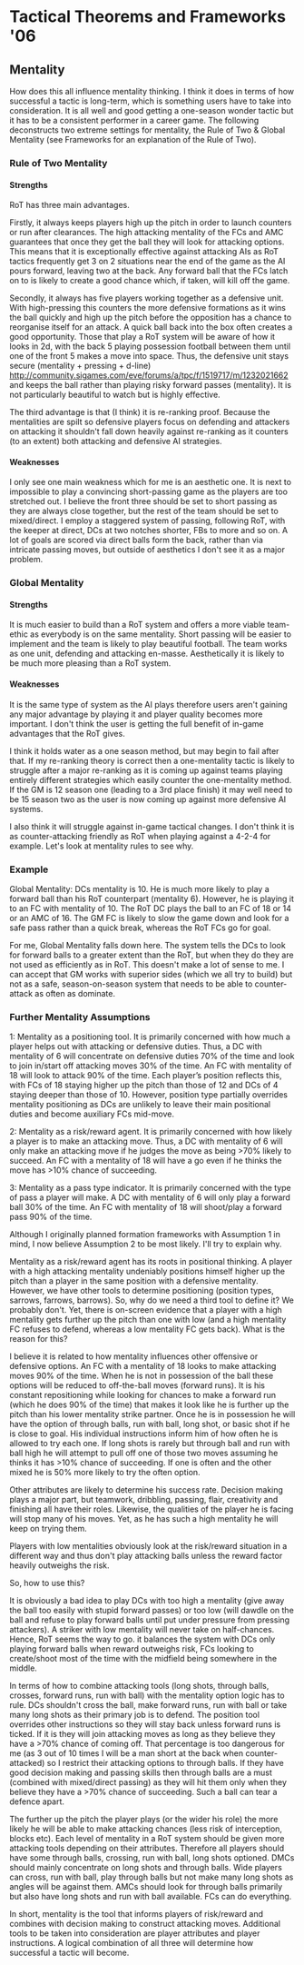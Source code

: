 # Tactical Theorems and Frameworks '06

## Mentality

How does this all influence mentality thinking. I think it does in terms of how successful a tactic is long-term, which is something users have to take into consideration. It is all well and good getting a one-season wonder tactic but it has to be a consistent performer in a career game. The following deconstructs two extreme settings for mentality, the Rule of Two & Global Mentality (see Frameworks for an explanation of the Rule of Two).

### Rule of Two Mentality

#### Strengths

RoT has three main advantages.

Firstly, it always keeps players high up the pitch in order to launch counters or run after clearances. The high attacking mentality of the FCs and AMC guarantees that once they get the ball they will look for attacking options. This means that it is exceptionally effective against attacking AIs as RoT tactics frequently get 3 on 2 situations near the end of the game as the AI pours forward, leaving two at the back. Any forward ball that the FCs latch on to is likely to create a good chance which, if taken, will kill off the game.

Secondly, it always has five players working together as a defensive unit. With high-pressing this counters the more defensive formations as it wins the ball quickly and high up the pitch before the opposition has a chance to reorganise itself for an attack. A quick ball back into the box often creates a good opportunity. Those that play a RoT system will be aware of how it looks in 2d, with the back 5 playing possession football between them until one of the front 5 makes a move into space. Thus, the defensive unit stays secure (mentality + pressing + d-line) <http://community.sigames.com/eve/forums/a/tpc/f/1519717/m/1232021662> and keeps the ball rather than playing risky forward passes (mentality). It is not particularly beautiful to watch but is highly effective.

The third advantage is that (I think) it is re-ranking proof. Because the mentalities are spilt so defensive players focus on defending and attackers on attacking it shouldn't fall down heavily against re-ranking as it counters (to an extent) both attacking and defensive AI strategies.

#### Weaknesses

I only see one main weakness which for me is an aesthetic one. It is next to impossible to play a convincing short-passing game as the players are too stretched out. I believe the front three should be set to short passing as they are always close together, but the rest of the team should be set to mixed/direct. I employ a staggered system of passing, following RoT, with the keeper at direct, DCs at two notches shorter, FBs to more and so on. A lot of goals are scored via direct balls form the back, rather than via intricate passing moves, but outside of aesthetics I don't see it as a major problem.

### Global Mentality

#### Strengths

It is much easier to build than a RoT system and offers a more viable team-ethic as everybody is on the same mentality. Short passing will be easier to implement and the team is likely to play beautiful football. The team works as one unit, defending and attacking en-masse. Aesthetically it is likely to be much more pleasing than a RoT system.

#### Weaknesses

It is the same type of system as the AI plays therefore users aren't gaining any major advantage by playing it and player quality becomes more important. I don't think the user is getting the full benefit of in-game advantages that the RoT gives.

I think it holds water as a one season method, but may begin to fail after that. If my re-ranking theory is correct then a one-mentality tactic is likely to struggle after a major re-ranking as it is coming up against teams playing entirely different strategies which easily counter the one-mentality method. If the GM is 12 season one (leading to a 3rd place finish) it may well need to be 15 season two as the user is now coming up against more defensive AI systems.

I also think it will struggle against in-game tactical changes. I don't think it is as counter-attacking friendly as RoT when playing against a 4-2-4 for example. Let's look at mentality rules to see why.

### Example

Global Mentality: DCs mentality is 10. He is much more likely to play a forward ball than his RoT counterpart (mentality 6). However, he is playing it to an FC with mentality of 10. The RoT DC plays the ball to an FC of 18 or 14 or an AMC of 16. The GM FC is likely to slow the game down and look for a safe pass rather than a quick break, whereas the RoT FCs go for goal.

For me, Global Mentality falls down here. The system tells the DCs to look for forward balls to a greater extent than the RoT, but when they do they are not used as efficiently as in RoT. This doesn't make a lot of sense to me. I can accept that GM works with superior sides (which we all try to build) but not as a safe, season-on-season system that needs to be able to counter-attack as often as dominate.

### Further Mentality Assumptions

1: Mentality as a positioning tool. It is primarily concerned with how much a player helps out with attacking or defensive duties. Thus, a DC with mentality of 6 will concentrate on defensive duties 70% of the time and look to join in/start off attacking moves 30% of the time. An FC with mentality of 18 will look to attack 90% of the time. Each player’s position reflects this, with FCs of 18 staying higher up the pitch than those of 12 and DCs of 4 staying deeper than those of 10. However, position type partially overrides mentality positioning as DCs are unlikely to leave their main positional duties and become auxiliary FCs mid-move.

2: Mentality as a risk/reward agent. It is primarily concerned with how likely a player is to make an attacking move. Thus, a DC with mentality of 6 will only make an attacking move if he judges the move as being >70% likely to succeed. An FC with a mentality of 18 will have a go even if he thinks the move has >10% chance of succeeding.

3: Mentality as a pass type indicator. It is primarily concerned with the type of pass a player will make. A DC with mentality of 6 will only play a forward ball 30% of the time. An FC with mentality of 18 will shoot/play a forward pass 90% of the time.

Although I originally planned formation frameworks with Assumption 1 in mind, I now believe Assumption 2 to be most likely. I'll try to explain why.

Mentality as a risk/reward agent has its roots in positional thinking. A player with a high attacking mentality undeniably positions himself higher up the pitch than a player in the same position with a defensive mentality. However, we have other tools to determine positioning (position types, sarrows, farrows, barrows). So, why do we need a third tool to define it? We probably don't. Yet, there is on-screen evidence that a player with a high mentality gets further up the pitch than one with low (and a high mentality FC refuses to defend, whereas a low mentality FC gets back). What is the reason for this?

I believe it is related to how mentality influences other offensive or defensive options. An FC with a mentality of 18 looks to make attacking moves 90% of the time. When he is not in possession of the ball these options will be reduced to off-the-ball moves (forward runs). It is his constant repositioning while looking for chances to make a forward run (which he does 90% of the time) that makes it look like he is further up the pitch than his lower mentality strike partner. Once he is in possession he will have the option of through balls, run with ball, long shot, or basic shot if he is close to goal. His individual instructions inform him of how often he is allowed to try each one. If long shots is rarely but through ball and run with ball high he will attempt to pull off one of those two moves assuming he thinks it has >10% chance of succeeding. If one is often and the other mixed he is 50% more likely to try the often option.

Other attributes are likely to determine his success rate. Decision making plays a major part, but teamwork, dribbling, passing, flair, creativity and finishing all have their roles. Likewise, the qualities of the player he is facing will stop many of his moves. Yet, as he has such a high mentality he will keep on trying them.

Players with low mentalities obviously look at the risk/reward situation in a different way and thus don't play attacking balls unless the reward factor heavily outweighs the risk.

So, how to use this?

It is obviously a bad idea to play DCs with too high a mentality (give away the ball too easily with stupid forward passes) or too low (will dawdle on the ball and refuse to play forward balls until put under pressure from pressing attackers). A striker with low mentality will never take on half-chances. Hence, RoT seems the way to go. it balances the system with DCs only playing forward balls when reward outweighs risk, FCs looking to create/shoot most of the time with the midfield being somewhere in the middle.

In terms of how to combine attacking tools (long shots, through balls, crosses, forward runs, run with ball) with the mentality option logic has to rule. DCs shouldn't cross the ball, make forward runs, run with ball or take many long shots as their primary job is to defend. The position tool overrides other instructions so they will stay back unless forward runs is ticked. If it is they will join attacking moves as long as they believe they have a >70% chance of coming off. That percentage is too dangerous for me (as 3 out of 10 times I will be a man short at the back when counter-attacked) so I restrict their attacking options to through balls. If they have good decision making and passing skills then through balls are a must (combined with mixed/direct passing) as they will hit them only when they believe they have a >70% chance of succeeding. Such a ball can tear a defence apart.

The further up the pitch the player plays (or the wider his role) the more likely he will be able to make attacking chances (less risk of interception, blocks etc). Each level of mentality in a RoT system should be given more attacking tools depending on their attributes. Therefore all players should have some through balls, crossing, run with ball, long shots optioned. DMCs should mainly concentrate on long shots and through balls. Wide players can cross, run with ball, play through balls but not make many long shots as angles will be against them. AMCs should look for through balls primarily but also have long shots and run with ball available. FCs can do everything.

In short, mentality is the tool that informs players of risk/reward and combines with decision making to construct attacking moves. Additional tools to be taken into consideration are player attributes and player instructions. A logical combination of all three will determine how successful a tactic will become.
